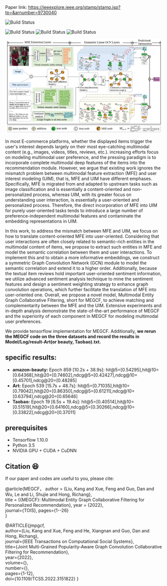 
Paper link: https://ieeexplore.ieee.org/stamp/stamp.jsp?tp=&arnumber=9730040

<p align="left">
    <img src='https://img.shields.io/badge/Paper-MEGCF: Multimodal Entity Graph Collaborative Filtering for Personalized Recommendation-blue.svg' alt="Build Status">
</p>
<p align="left">
    <img src='https://img.shields.io/badge/key word-Recommender Systems-green.svg' alt="Build Status">
    <img src='https://img.shields.io/badge/key word-Graph Neural Networks-green.svg' alt="Build Status">
    <img src='https://img.shields.io/badge/key word-Multimodal user preferences-green.svg' alt="Build Status">
</p>

![framework of MEGCF](model.jpg)

In most E-commerce platforms, whether the displayed items trigger the user's interest depends largely on their most eye-catching multimodal content (e.g., images, videos, titles, reviews, etc.). increasing efforts focus on modeling multimodal user preference, and the pressing paradigm is to incorporate complete multimodal deep features of the items into the recommendation module. However, we argue that existing work ignores the mismatch problem between multimodal feature extraction (MFE) and user interest modeling (UIM), that is, MFE and UIM have different emphases. Specifically, MFE is migrated from and adapted to upstream tasks such as image classification and is essentially a content-oriented and non-personalized process, whereas UIM, with its greater focus on understanding user interaction, is essentially a user-oriented and personalized process. Therefore, the direct incorporation of MFE into UIM for purely user-oriented tasks tends to introduce a large number of preference-independent multimodal features and contaminate the embedding representations in UIM.

In this work, to address the mismatch between MFE and UIM, we focus on how to translate content-oriented MFE into user-oriented. Considering that user interactions are often closely related to semantic-rich entities in the multimodal content of items, we propose to extract such entities in MFE and model the semantic correlation between them and user interactions. To implement this and to obtain a more informative embeddings, we construct a symmetric Graph Convolution Network (GCN) module to model the semantic correlation and extend it to a higher order. Additionally, because the textual item reviews hold important user-oriented sentiment information, we utilize advanced sentiment analysis technique to mine the sentiment features and design a sentiment weighting strategy to enhance graph convolution operations, which further facilitate the translation of MFE into user-oriented one. Overall, we propose a novel model, Multimodal Entity Graph Collaborative Filtering, short for MEGCF, to achieve matching and complementarity between the MFE and the UIM. Extensive experiments and in-depth analysis demonstrate the state-of-the-art performance of MEGCF and the superiority of each component in MEGCF for modeling multimodal user preferences.

We provide tensorflow implementation for MEGCF. Additionally, **we rerun the MEGCF code on the three datasets and record the results in Model/Log/result-Art(or beauty, Taobao).txt.**

## specific results:

 - **amazon-beauty:** Epoch 859 [10.2s + 38.9s]: hit@5=[0.54295],hit@10=[0.64368],hit@20=[0.74602],ndcg@5=[0.42427],ndcg@10=[0.45701],ndcg@20=[0.48285]
 - **Art:** Epoch 539 [15.7s + 48.7s]: hit@5=[0.71035],hit@10=[0.79042],hit@20=[0.86350],ndcg@5=[0.61211],ndcg@10=[0.63794],ndcg@20=[0.65646]
 - **Taobao:** Epoch 19 [6.5s + 19.4s]: hit@5=[0.40514],hit@10=[0.51519],hit@20=[0.64160],ndcg@5=[0.30266],ndcg@10=[0.33822],ndcg@20=[0.37011]

## prerequisites

- Tensorflow 1.10.0
- Python 3.5
- NVIDIA GPU + CUDA + CuDNN


## Citation :satisfied:
If our paper and codes are useful to you, please cite:

@article{MEGCF，	
	author = {Liu, Kang and Xue, Feng and Guo, Dan and Wu, Le and Li, Shujie and Hong, Richang},	
	title = {{MEGCF}: Multimodal Entity Graph Collaborative Filtering for Personalized Recommendation},	
	year = {2022},	
	journal={TOIS},	
	pages={1--26}	
}

@ARTICLE{jmpgcf,  
author={Liu, Kang and Xue, Feng and He, Xiangnan and Guo, Dan and Hong, Richang},  
journal={IEEE Transactions on Computational Social Systems},   
title={Joint Multi-Grained Popularity-Aware Graph Convolution Collaborative Filtering for Recommendation},   
year={2022},  
volume={},  
number={},  
pages={1-12},  
doi={10.1109/TCSS.2022.3151822}
}
